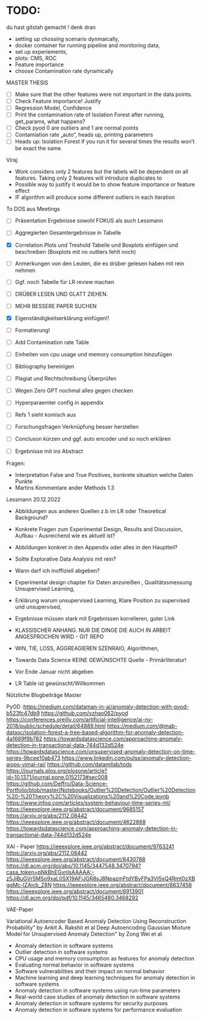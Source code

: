# TODO:

du hast gitstah gemacht ! denk dran

- setting up chossing scenario dynmaically, 
- docker container for running pipeline and monitoring data, 
- set up experiements, 
- plots: CMS, ROC
- Feature importance
- choose Contamination rate dynamically

MASTER THESIS

- [ ] Make sure that the other features were not important in the data points.
- [ ] Check Feature importance! Justify 
- [ ] Regression Model, Confidence 
- [ ] Print the contamination rate of Isolation Forest after running, get_params, what happens? 
- [ ] Check pyod 0 are outliers and 1 are normal points
- [ ] Contamiation rate „auto“, heads up, printing parameters
- [ ] Heads up: Isolation Forest if you run it for several times the results won’t be exact the same. 

Viraj
- Work considers only 2 features but the labels will be dependent on all features. Taking only 2 features will introduce duplicates to 
- Possible way to justify it would be to show feature importance or feature effect
- IF algorithm will produce some different outliers in each iteration

To DOS aus Meetings
- [ ] Präsentation Ergebnisse sowohl FOKUS als auch Lessmann
- [ ] Aggregierten Gesamtergebnisse in Tabelle
- [x] Correlation Plots und Treshold Tabelle und Boxplots  einfügen und beschreiben (Boxplots mit no outliers fehlt noch)
- [ ] Anmerkungen von den Leuten, die es drüber gelesen haben mit rein nehmen 
- [ ] Ggf. noch Tabelle für LR review machen
- [ ] DRÜBER LESEN UND GLATT ZIEHEN.
- [ ] MEHR BESSERE PAPER SUCHEN
- [x] Eigenständigkeitserklärung einfügen!!
- [ ] Formatierung!
- [ ] Add Contamination rate Table
- [ ] Einheiten von cpu usage und memory consumption hinzufügen
- [ ] Bibliography bereinigen
- [ ] Plagiat und Rechtschreibung Überprüfen
- [ ] Wegen Zero GPT nochmal alles gegen checken
- [ ] Hyperparaemter config in appendix 
- [ ] Refs 1 sieht komisch aus
- [ ] Forschungsfragen Verknüpfung besser herstellen
- [ ] Concluson kürzen und ggf. auto encoder und so noch erklären
- [ ] Ergebnisse mit ins Abstract


Fragen:
  - Interpretation False and True Positives, konkrete situation welche Daten Punkte
- Martins Kommentare ander Methods 1.3

Lessmann 20.12.2022

- Abbildungen aus anderen Quellen z.b im LR oder Theoretical Background?
- Konkrete Fragen zum Experimental Design, Results and Discussion, Aufbau - Ausreichend wie es aktuell ist? 
- Abbildungen konkret in den Appendix oder alles in den Hauptteil?
- Sollte Explorative Data Analysis mit rein?
- Wann darf ich inoffiziell abgeben?

 -  Experimental design chapter für Daten anzureißen , Qualitätssmessung Unsupervised Learning,
- Erklärung warum unsupervised Learning, Klare Position zu supervised und unsupervised, 
- Ergebnisse müssen stark mit Ergebnissen korrelieren, guter Link
- KLASSISCHER ANHANG. NUR DIE DINGE DIE AUCH IN ARBEIT ANGESPROCHEN WIRD - GIT REPO 
- WIN, TIE, LOSS, AGGREAGIEREN SZENRAIO, Algorithmen, 
- Towards Data Science KEINE GEWÜNSCHTE Quelle - Primärliteratur! 
- Vor Ende Januar nicht abgeben 
- LR Table ist gewünscht/Willkommen 

Nützliche Blogbeiträge Master

PyOD :https://medium.com/dataman-in-ai/anomaly-detection-with-pyod-b523fc47db9
https://github.com/yzhao062/pyod
https://conferences.oreilly.com/artificial-intelligence/ai-ny-2018/public/schedule/detail/64889.html
https://medium.com/@mab-datasc/isolation-forest-a-tree-based-algorithm-for-anomaly-detection-4a1669f9b782 
https://towardsdatascience.com/approaching-anomaly-detection-in-transactional-data-744d132d524e
https://towardsdatascience.com/unsupervised-anomaly-detection-on-time-series-9bcee10ab473
https://www.linkedin.com/pulse/anomaly-detection-aiops-vimal-raj/
https://github.com/datamllab/tods
https://journals.plos.org/plosone/article?id=10.1371/journal.pone.0152173#sec008    
https://github.com/Deffro/Data-Science-Portfolio/blob/master/Notebooks/Outlier%20Detection/Outlier%20Detection%20-%20Theory%2C%20Visualizations%20and%20Code.ipynb
https://www.infoq.com/articles/system-behaviour-time-series-ml/
https://ieeexplore.ieee.org/abstract/document/9685157
https://arxiv.org/abs/2112.08442
https://ieeexplore.ieee.org/abstract/document/4622868
https://towardsdatascience.com/approaching-anomaly-detection-in-transactional-data-744d132d524e

XAI - Paper
https://ieeexplore.ieee.org/abstract/document/9763241
https://arxiv.org/abs/2112.08442
https://ieeexplore.ieee.org/abstract/document/8430788
https://dl.acm.org/doi/abs/10.1145/3447548.3470794?casa_token=pNkBhEGvnlsAAAAA:-z5JjBuGVr5MSo9xaL0SX19AFjJGR8sJ8NpazmFtdYByFPa3VI5sQ4Rmt0zXBggMc-lZAicb_Z8N
https://ieeexplore.ieee.org/abstract/document/8637456
https://ieeexplore.ieee.org/abstract/document/8913901
https://dl.acm.org/doi/pdf/10.1145/3465480.3468292

VAE-Paper

Variational Autoencoder Based Anomaly Detection Using Reconstruction Probability" by Ankit A. Rakshit et al
Deep Autoencoding Gaussian Mixture Model for Unsupervised Anomaly Detection" by Zong Wei et al.

* Anomaly detection in software systems
* Outlier detection in software systems
* CPU usage and memory consumption as features for anomaly detection
* Evaluating normal behavior in software systems
* Software vulnerabilities and their impact on normal behavior
* Machine learning and deep learning techniques for anomaly detection in software systems
* Anomaly detection in software systems using run-time parameters
* Real-world case studies of anomaly detection in software systems
* Anomaly detection in software systems for security purposes
* Anomaly detection in software systems for performance evaluation
